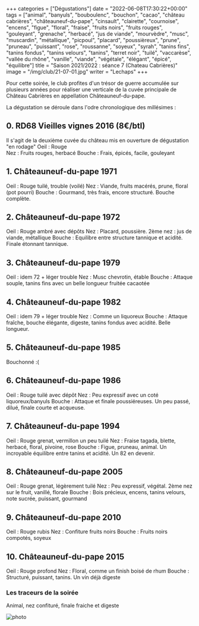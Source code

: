 +++
categories = ["Dégustations"]
date = "2022-06-08T17:30:22+00:00"
tags = ["animal", "banyuls", "bouboulenc", "bouchon", "cacao", "château cabrières", "châteauneuf-du-pape", "cinsault", "clairette", "cournoise", "encens", "figue", "floral", "fraise", "fruits noirs", "fruits rouges", "gouleyant", "grenache", "herbacé", "jus de viande", "mourvèdre", "musc", "muscardin", "métallique", "picpoul", "placard", "poussièreux", "prune", "pruneau", "puissant", "rose", "roussanne", "soyeux", "syrah", "tanins fins", "tanins fondus", "tanins velours", "tanins", "terret noir", "tuilé", "vaccarèse", "vallée du rhône", "vanille", "viande", "végétale", "élégant", "épicé", "équilibre"] 
title = "Saison 2021/2022 : séance 7 (Chateau Cabrières)"
image = "/img/club/21-07-01.jpg"
writer = "Lechaps"
+++

Pour cette soirée, le club profites d'un trésor de guerre accumulée sur plusieurs années pour réaliser une verticale de la cuvée principale de Château Cabrières en appellation Châteauneuf-du-pape.

La dégustation se déroule dans l'odre chronologique des millésimes : 

## 0. RD68 Vieilles vignes 2016 (8€/btl)
Il s'agit de la deuxième cuvée du château mis en ouverture de dégustation "en rodage"
Oeil : Rouge  
Nez : Fruits rouges, herbacé
Bouche : Frais, épicés, facile, gouleyant

## 1. Châteauneuf-du-pape 1971

Oeil : Rouge tuilé, trouble (voilé)
Nez : Viande, fruits macérés, prune, floral (pot pourri)
Bouche : Gourmand, très frais, encore structuré. Bouche complète.

## 2. Châteauneuf-du-pape 1972

Oeil : Rouge ambré avec dépôts
Nez : Placard, poussière. 2ème nez : jus de viande, métallique
Bouche : Equilibre entre structure tannique et acidité. Finale étonnant tannique.

## 3. Châteauneuf-du-pape 1979

Oeil : idem 72 + léger trouble
Nez : Musc chevrotin, étable
Bouche : Attaque souple, tanins fins avec un belle longueur fruitée cacaotée

## 4. Châteauneuf-du-pape 1982 <i class="fa fa-plus-circle"></i>  

Oeil : idem 79 + léger trouble
Nez : Comme un liquoreux
Bouche : Attaque fraîche, bouche élégante, digeste, tanins fondus avec acidité. Belle longueur.

## 5. Châteauneuf-du-pape 1985

Bouchonné :(

## 6. Châteauneuf-du-pape 1986

Oeil : Rouge tuilé avec dépôt
Nez : Peu expressif avec un coté liquoreux/banyuls
Bouche : Attaque et finale poussiéreuses. Un peu passé, dilué, finale courte et acqueuse.

## 7. Châteauneuf-du-pape 1994 <i class="fa fa-plus-circle"></i>  

Oeil : Rouge grenat, vermillon un peu tuilé
Nez : Fraise tagada, blette, herbacé, floral, pivoine, rose
Bouche : Figue, pruneau, animal. Un incroyable équilibre entre tanins et acidité. Un 82 en devenir.

## 8. Châteauneuf-du-pape 2005 

Oeil : Rouge grenat, légèrement tuilé
Nez : Peu expressif, végétal.  2ème nez sur le fruit, vanillé, florale
Bouche : Bois précieux, encens, tanins velours, note sucrée, puissant, gourmand

## 9. Châteauneuf-du-pape 2010 

Oeil : Rouge rubis
Nez : Confiture fruits noirs
Bouche : Fruits noirs compotés, soyeux

## 10. Châteauneuf-du-pape 2015 

Oeil : Rouge profond
Nez : Floral, comme un finish boisé de rhum
Bouche : Structuré, puissant, tanins. Un vin déjà digeste

### Les traceurs de la soirée

Animal, nez confituré, finale fraiche et digeste 

![photo][1]

[1]: /img/club/21-07-01.jpg
